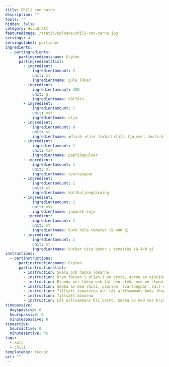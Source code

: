 ```yaml
---
title: Chili con carne
description: ""
tools: ""
hidden: false
category: Huvudrätt
featuredimage: /static/uploads/chili-con-carne.jpg
servings: 4
servingslabel: portioner
ingredients:
  - partingredients:
      partingredientsname: Grytan
      partingredientslist:
        - ingredient:
            ingredientamount: 2
            unit: st
            ingredientname: gula lökar
        - ingredient:
            ingredientamount: 350
            unit: g
            ingredientname: nötfärs
        - ingredient:
            ingredientamount: 1
            unit: msk
            ingredientname: olja
        - ingredient:
            ingredientamount: 0
            unit: st
            ingredientname: 🌶färsk eller torkad chili (ju mer, desto bättre)
        - ingredient:
            ingredientamount: 1
            unit: tsk
            ingredientname: paprikapulver
        - ingredient:
            ingredientamount: 1
            unit: ml
            ingredientname: svartpeppar
        - ingredient:
            ingredientamount: 1
            unit: st
            ingredientname: köttbuljongtärning
        - ingredient:
            ingredientamount: 1
            unit: msk
            ingredientname: japansk soja
        - ingredient:
            ingredientamount: 1
            unit: st
            ingredientname: burk hela tomater (à 400 g)
        - ingredient:
            ingredientamount: 2
            unit: st
            ingredientname: burkar vita bönor i tomatsås (à 440 g)
instructions:
  - partinstructions:
      partinstructionsname: Grytan
      partinstructionslist:
        - instruction: Skala och hacka lökarna
        - instruction: Bryn färsen i oljan i en gryta, gärna av gjutjärn, tills den fått fin färg
        - instruction: Blanda ner löken och låt den steka med en stund
        - instruction: Smaka av med chili, paprika, svartpeppar, salt och soja
        - instruction: Tillsätt tomaterna och låt alltsammans koka ihop tills smaken är mustig och röran blivit tjock. Ju längre koktid, desto fylligare smak.
        - instruction: Tillsätt bönorna
        - instruction: Låt alltsammans bli varmt. Smaka av med mer kryddor om så behövs.
timepassive:
  dayspassive: 0
  hourspassive: 0
  minutespassive: 0
timeactive:
  hoursactive: 0
  minutesactive: 45
tags:
  - kött
  - chili
templateKey: recept
url: ""
---
```

